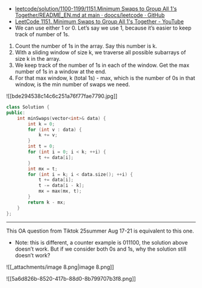 - [leetcode/solution/1100-1199/1151.Minimum Swaps to Group All 1's Together/README_EN.md at main · doocs/leetcode · GitHub](https://github.com/doocs/leetcode/blob/main/solution/1100-1199/1151.Minimum%20Swaps%20to%20Group%20All%201%27s%20Together/README_EN.md)
- [LeetCode 1151. Minimum Swaps to Group All 1's Together - YouTube](https://www.youtube.com/watch?v=9bjARZU5lvI)
- We can use either 1 or 0. Let’s say we use 1, because it’s easier to keep track of number of 1s.

1. Count the number of 1s in the array. Say this number is k.
2. With a sliding window of size k, we traverse all possible subarrays of size k in the array.
3. We keep track of the number of 1s in each of the window. Get the max number of 1s in a window at the end.
4. For that max window, k (total 1s) - max, which is the number of 0s in that window, is the min number of swaps we need.

![[bde294538c14c6c251a76f77fae7790.jpg]]

```C++
class Solution {
public:
    int minSwaps(vector<int>& data) {
        int k = 0;
        for (int v : data) {
            k += v;
        }
        int t = 0;
        for (int i = 0; i < k; ++i) {
            t += data[i];
        }
        int mx = t;
        for (int i = k; i < data.size(); ++i) {
            t += data[i];
            t -= data[i - k];
            mx = max(mx, t);
        }
        return k - mx;
    }
};
```

---

This OA question from Tiktok 25summer Aug 17-21 is equivalent to this one.

- Note: this is different, a counter example is 011100, the solution above doesn’t work. But if we consider both 0s and 1s, why the solution still doesn’t work?

![[_attachments/image 8.png|image 8.png]]

![[5a6d826b-8520-417b-88d0-8b799707b3f8.png]]